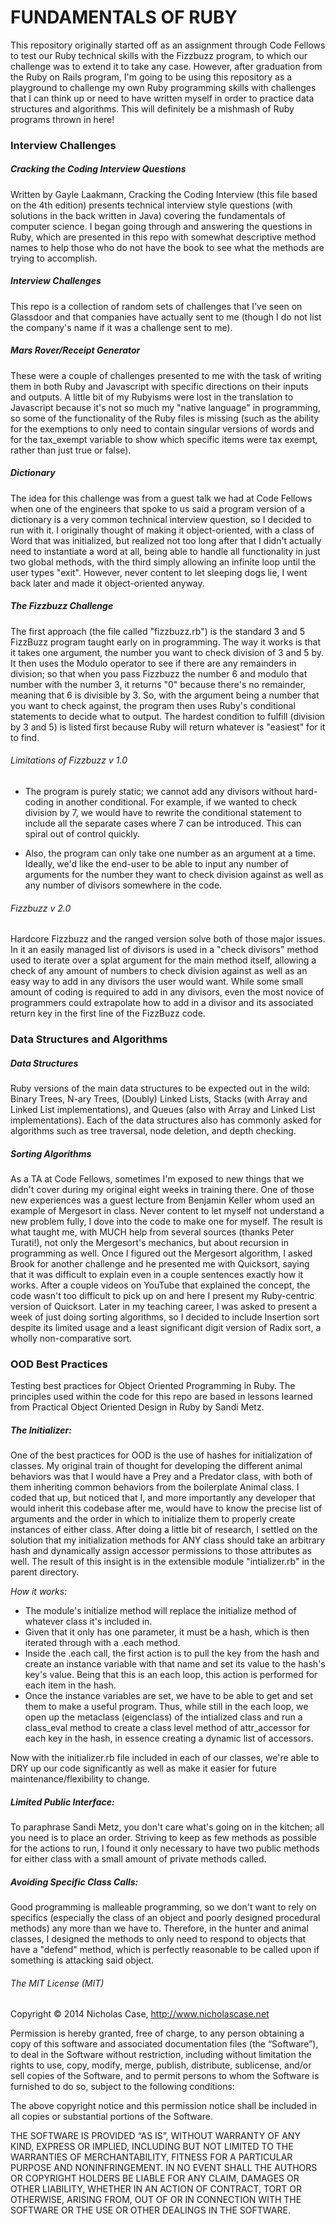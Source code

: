 # FUNDAMENTALS OF RUBY

This repository originally started off as an assignment through Code Fellows to test our Ruby technical skills with the Fizzbuzz program, to which our challenge was to extend it to take any case. However, after graduation from the Ruby on Rails program, I'm going to be using this repository as a playground to challenge my own Ruby programming skills with challenges that I can think up or need to have written myself in order to practice data structures and algorithms. This will definitely be a mishmash of Ruby programs thrown in here!

### Interview Challenges

##### Cracking the Coding Interview Questions

Written by Gayle Laakmann, Cracking the Coding Interview (this file based on the 4th edition) presents technical interview style questions (with solutions in the back written in Java) covering the fundamentals of computer science. I began going through and answering the questions in Ruby, which are presented in this repo with somewhat descriptive method names to help those who do not have the book to see what the methods are trying to accomplish.

##### Interview Challenges

This repo is a collection of random sets of challenges that I've seen on Glassdoor and that companies have actually sent to me (though I do not list the company's name if it was a challenge sent to me).

##### Mars Rover/Receipt Generator

These were a couple of challenges presented to me with the task of writing them in both Ruby and Javascript with specific directions on their inputs and outputs. A little bit of my Rubyisms were lost in the translation to Javascript because it's not so much my "native language" in programming, so some of the functionality of the Ruby files is missing (such as the ability for the exemptions to only need to contain singular versions of words and for the tax_exempt variable to show which specific items were tax exempt, rather than just true or false).

##### Dictionary

The idea for this challenge was from a guest talk we had at Code Fellows when one of the engineers that spoke to us said a program version of a dictionary is a very common technical interview question, so I decided to run with it. I originally thought of making it object-oriented, with a class of Word that was initialized, but realized not too long after that I didn't actually need to instantiate a word at all, being able to handle all functionality in just two global methods, with the third simply allowing an infinite loop until the user types "exit". However, never content to let sleeping dogs lie, I went back later and made it object-oriented anyway.

##### The Fizzbuzz Challenge

The first approach (the file called "fizzbuzz.rb") is the standard 3 and 5 FizzBuzz program taught early on in programming. The way it works is that it takes one argument, the number you want to check division of 3 and 5 by. It then uses the Modulo operator to see if there are any remainders in division; so that when you pass Fizzbuzz the number 6 and modulo that number with the number 3, it returns "0" because there's no remainder, meaning that 6 is divisible by 3. So, with the argument being a number that you want to check against, the program then uses Ruby's conditional statements to decide what to output. The hardest condition to fulfill (division by 3 and 5) is listed first because Ruby will return whatever is "easiest" for it to find.

###### Limitations of Fizzbuzz v 1.0

- The program is purely static; we cannot add any divisors without hard-coding in another conditional. For example, if we wanted to check division by 7, we would have to rewrite the conditional statement to include all the separate cases where 7 can be introduced. This can spiral out of control quickly.

- Also, the program can only take one number as an argument at a time. Ideally, we'd like the end-user to be able to input any number of arguments for the number they want to check division against as well as any number of divisors somewhere in the code.

###### Fizzbuzz v 2.0

Hardcore Fizzbuzz and the ranged version solve both of those major issues. In it an easily managed list of divisors is used in a "check divisors" method used to iterate over a splat argument for the main method itself, allowing a check of any amount of numbers to check division against as well as an easy way to add in any divisors the user would want. While some small amount of coding is required to add in any divisors, even the most novice of programmers could extrapolate how to add in a divisor and its associated return key in the first line of the FizzBuzz code.

### Data Structures and Algorithms

##### Data Structures

Ruby versions of the main data structures to be expected out in the wild: Binary Trees, N-ary Trees, (Doubly) Linked Lists, Stacks (with Array and Linked List implementations), and Queues (also with Array and Linked List implementations). Each of the data structures also has commonly asked for algorithms such as tree traversal, node deletion, and depth checking.

##### Sorting Algorithms

As a TA at Code Fellows, sometimes I'm exposed to new things that we didn't cover during my original eight weeks in training there. One of those new experiences was a guest lecture from Benjamin Keller whom used an example of Mergesort in class. Never content to let myself not understand a new problem fully, I dove into the code to make one for myself. The result is what taught me, with MUCH help from several sources (thanks Peter Turati!), not only the Mergesort's mechanics, but about recursion in programming as well. Once I figured out the Mergesort algorithm, I asked Brook for another challenge and he presented me with Quicksort, saying that it was difficult to explain even in a couple sentences exactly how it works. After a couple videos on YouTube that explained the concept, the code wasn't too difficult to pick up on and here I present my Ruby-centric version of Quicksort. Later in my teaching career, I was asked to present a week of just doing sorting algorithms, so I decided to include Insertion sort despite its limited usage and a least significant digit version of Radix sort, a wholly non-comparative sort.

### OOD Best Practices

Testing best practices for Object Oriented Programming in Ruby. The principles used within the code for this repo are based in lessons learned from Practical Object Oriented Design in Ruby by Sandi Metz.

##### The Initializer:

One of the best practices for OOD is the use of hashes for initialization of classes. My original train of thought for developing the different animal behaviors was that I would have a Prey and a Predator class, with both of them inheriting common behaviors from the boilerplate Animal class. I coded that up, but noticed that I, and more importantly any developer that would inherit this codebase after me, would have to know the precise list of arguments and the order in which to initialize them to properly create instances of either class. After doing a little bit of research, I settled on the solution that my initialization methods for ANY class should take an arbitrary hash and dynamically assign accessor permissions to those attributes as well. The result of this insight is in the extensible module "intializer.rb" in the parent directory.

*How it works:*
- The module's initialize method will replace the initialize method of whatever class it's included in.
- Given that it only has one parameter, it must be a hash, which is then iterated through with a .each method.
- Inside the .each call, the first action is to pull the key from the hash and create an instance variable with that name and set its value to the hash's key's value. Being that this is an each loop, this action is performed for each item in the hash.
- Once the instance variables are set, we have to be able to get and set them to make a useful program. Thus, while still in the each loop, we open up the metaclass (eigenclass) of the intialized class and run a class_eval method to create a class level method of attr_accessor for each key in the hash, in essence creating a dynamic list of accessors.

Now with the initializer.rb file included in each of our classes, we're able to DRY up our code significantly as well as make it easier for future maintenance/flexibility to change.

##### Limited Public Interface:

To paraphrase Sandi Metz, you don't care what's going on in the kitchen; all you need is to place an order. Striving to keep as few methods as possible for the actions to run, I found it only necessary to have two public methods for either class with a small amount of private methods called.

##### Avoiding Specific Class Calls:

Good programming is malleable programming, so we don't want to rely on specifics (especially the class of an object and poorly designed procedural methods) any more than we have to. Therefore, in the hunter and animal classes, I designed the methods to only need to respond to objects that have a "defend" method, which is perfectly reasonable to be called upon if something is attacking said object.

###### The MIT License (MIT)

Copyright © 2014 Nicholas Case, http://www.nicholascase.net

Permission is hereby granted, free of charge, to any person obtaining a copy of this software and associated documentation files (the “Software”), to deal in the Software without restriction, including without limitation the rights to use, copy, modify, merge, publish, distribute, sublicense, and/or sell copies of the Software, and to permit persons to whom the Software is furnished to do so, subject to the following conditions:

The above copyright notice and this permission notice shall be included in all copies or substantial portions of the Software.

THE SOFTWARE IS PROVIDED “AS IS”, WITHOUT WARRANTY OF ANY KIND, EXPRESS OR IMPLIED, INCLUDING BUT NOT LIMITED TO THE WARRANTIES OF MERCHANTABILITY, FITNESS FOR A PARTICULAR PURPOSE AND NONINFRINGEMENT. IN NO EVENT SHALL THE AUTHORS OR COPYRIGHT HOLDERS BE LIABLE FOR ANY CLAIM, DAMAGES OR OTHER LIABILITY, WHETHER IN AN ACTION OF CONTRACT, TORT OR OTHERWISE, ARISING FROM, OUT OF OR IN CONNECTION WITH THE SOFTWARE OR THE USE OR OTHER DEALINGS IN THE SOFTWARE.
